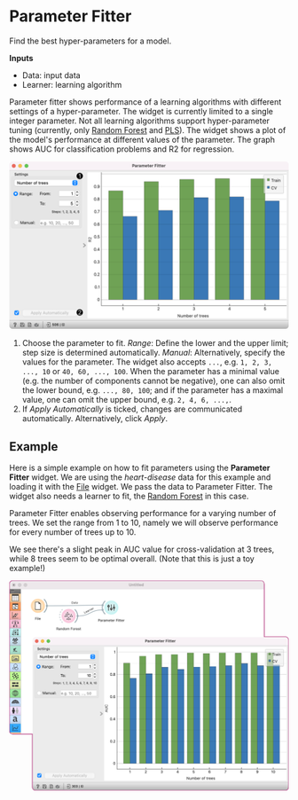 Parameter Fitter
================

Find the best hyper-parameters for a model.

**Inputs**

- Data: input data
- Learner: learning algorithm

Parameter fitter shows performance of a learning algorithms with different settings of a hyper-parameter. The widget is currently limited to a single integer parameter. Not all learning algorithms support hyper-parameter tuning (currently, only [Random Forest](../model/randomforest.md) and [PLS](../model/pls.md)). The widget shows a plot of the model's performance at different values of the parameter. The graph shows AUC for classification problems and R2 for regression.

![](images/ParameterFitter-stamped.png)

1. Choose the parameter to fit.
   *Range*: Define the lower and the upper limit; step size is determined automatically.
   *Manual*: Alternatively, specify the values for the parameter. The widget also accepts `...`, e.g. `1, 2, 3, ..., 10` or `40, 60, ..., 100`. When the parameter has a minimal value (e.g. the number of components cannot be negative), one can also omit the lower bound, e.g. `..., 80, 100`; and if the parameter has a maximal value, one can omit the upper bound, e.g. `2, 4, 6, ...,`.
2. If *Apply Automatically* is ticked, changes are communicated automatically. Alternatively, click *Apply*.

Example
-------

Here is a simple example on how to fit parameters using the **Parameter Fitter** widget. We are using the *heart-disease* data for this example and loading it with the [File](../data/file.md) widget. We pass the data to Parameter Fitter. The widget also needs a learner to fit, the [Random Forest](../model/randomforest.md) in this case.

Parameter Fitter enables observing performance for a varying number of trees. We set the range from 1 to 10, namely we will observe performance for every number of trees up to 10.

We see there's a slight peak in AUC value for cross-validation at 3 trees, while 8 trees seem to be optimal overall. (Note that this is just a toy example!)

![](images/ParameterFitter-Example.png)